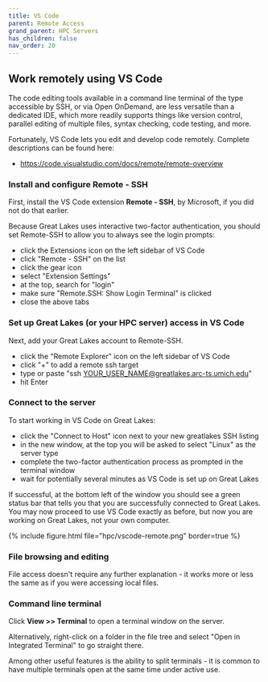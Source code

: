 ```yaml
---
title: VS Code
parent: Remote Access
grand_parent: HPC Servers
has_children: false
nav_order: 20
---
```


## Work remotely using VS Code

The code editing tools available in a command line terminal 
of the type accessible by SSH, or via Open OnDemand, 
are less versatile than a dedicated IDE, which
more readily supports things like version control, parallel
editing of multiple files, syntax checking, code testing, and more. 

Fortunately, VS Code lets you edit and develop code remotely. 
Complete descriptions can be found here:

- <https://code.visualstudio.com/docs/remote/remote-overview>

### Install and configure Remote - SSH

First, install the VS Code extension **Remote - SSH**, by Microsoft,
if you did not do that earlier.

Because Great Lakes uses interactive two-factor authentication, you should 
set Remote-SSH to allow you to always see the login prompts:

- click the Extensions icon on the left sidebar of VS Code
- click "Remote - SSH" on the list
- click the gear icon
- select "Extension Settings"
- at the top, search for "login"
- make sure "Remote.SSH: Show Login Terminal" is clicked
- close the above tabs

### Set up Great Lakes (or your HPC server) access in VS Code

Next, add your Great Lakes account to Remote-SSH.

- click the "Remote Explorer" icon on the left sidebar of VS Code
- click "+" to add a remote ssh target
- type or paste "ssh YOUR_USER_NAME@greatlakes.arc-ts.umich.edu"
- hit Enter

### Connect to the server 

To start working in VS Code on Great Lakes:

- click the "Connect to Host" icon next to your new greatlakes SSH listing
- in the new window, at the top you will be asked to select "Linux" as the server type
- complete the two-factor authentication process as prompted in the terminal window
- wait for potentially several minutes as VS Code is set up on Great Lakes

If successful, at the bottom left of the window you should see a green
status bar that tells you that you are successfully connected to Great Lakes.
You may now proceed to use VS Code exactly as before, but now you are
working on Great Lakes, not your own computer.

{% include figure.html file="hpc/vscode-remote.png" border=true %}

### File browsing and editing

File access doesn't require any further explanation - it works more or less
the same as if you were accessing local files.

### Command line terminal

Click **View >> Terminal** to open a terminal window on the server.

Alternatively, right-click on a folder in the file tree and
select "Open in Integrated Terminal" to go straight there. 

Among other useful features is the ability to split terminals - 
it is common to have multiple terminals open at the same time under active use.
